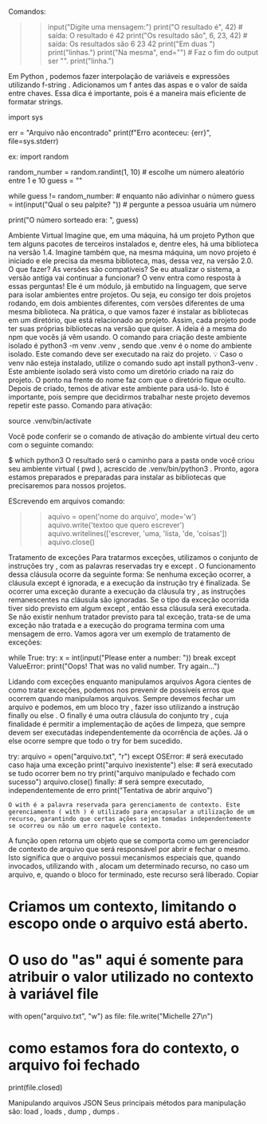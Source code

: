 
Comandos:
>> input("Digite uma mensagem:")
>> print("O resultado é", 42)  # saída: O resultado é 42
>> print("Os resultado são", 6, 23, 42)  # saída: Os resultados são 6 23 42
>> print("Em duas ")
>> print("linhas.")
>> print("Na mesma", end="")  # Faz o fim do output ser "".
>> print("linha.")

 Em Python , podemos fazer interpolação de variáveis e expressões utilizando f-string . Adicionamos um f antes das aspas e o valor de saída entre chaves. Essa dica é importante, pois é a maneira mais eficiente de formatar strings.
 
 import sys

err = "Arquivo não encontrado"
print(f"Erro aconteceu: {err}", file=sys.stderr)

ex:
import random

random_number = random.randint(1, 10)  # escolhe um número aleatório entre 1 e 10
guess = ""

while guess != random_number:  # enquanto não adivinhar o número
    guess = int(input("Qual o seu palpite? "))  # pergunte a pessoa usuária um número

print("O número sorteado era: ", guess)


Ambiente Virtual
Imagine que, em uma máquina, há um projeto Python que tem alguns pacotes de terceiros instalados e, dentre eles, há uma biblioteca na versão 1.4. Imagine também que, na mesma máquina, um novo projeto é iniciado e ele precisa da mesma biblioteca, mas, dessa vez, na versão 2.0. O que fazer? As versões são compatíveis? Se eu atualizar o sistema, a versão antiga vai continuar a funcionar?
O venv entra como resposta à essas perguntas! Ele é um módulo, já embutido na linguagem, que serve para isolar ambientes entre projetos. Ou seja, eu consigo ter dois projetos rodando, em dois ambientes diferentes, com versões diferentes de uma mesma biblioteca.
Na prática, o que vamos fazer é instalar as bibliotecas em um diretório, que está relacionado ao projeto. Assim, cada projeto pode ter suas próprias bibliotecas na versão que quiser. A ideia é a mesma do npm que vocês já vêm usando.
O comando para criação deste ambiente isolado é python3 -m venv .venv , sendo que .venv é o nome do ambiente isolado. Este comando deve ser executado na raiz do projeto.
💡 Caso o venv não esteja instalado, utilize o comando sudo apt install python3-venv .
Este ambiente isolado será visto como um diretório criado na raiz do projeto. O ponto na frente do nome faz com que o diretório fique oculto.
Depois de criado, temos de ativar este ambiente para usá-lo. Isto é importante, pois sempre que decidirmos trabalhar neste projeto devemos repetir este passo.
Comando para ativação:

 source .venv/bin/activate


 Você pode conferir se o comando de ativação do ambiente virtual deu certo com o seguinte comando:

$ which python3
O resultado será o caminho para a pasta onde você criou seu ambiente virtual ( pwd ), acrescido de .venv/bin/python3 .
Pronto, agora estamos preparados e preparadas para instalar as bibliotecas que precisaremos para nossos projetos.

EScrevendo em arquivos
comando:
>> aquivo = open('nome do arquivo', mode='w')
>> aquivo.write('textoo que quero escrever')
>> aquivo.writelines(['escrever, 'uma, 'lista, 'de, 'coisas'])
>> aquivo.close()

Tratamento de exceções
Para tratarmos exceções, utilizamos o conjunto de instruções try , com as palavras reservadas try e except . O funcionamento dessa cláusula ocorre da seguinte forma:
Se nenhuma exceção ocorrer, a cláusula except é ignorada, e a execução da instrução try é finalizada.
Se ocorrer uma exceção durante a execução da cláusula try , as instruções remanescentes na cláusula são ignoradas. Se o tipo da exceção ocorrida tiver sido previsto em algum except , então essa cláusula será executada.
Se não existir nenhum tratador previsto para tal exceção, trata-se de uma exceção não tratada e a execução do programa termina com uma mensagem de erro.
Vamos agora ver um exemplo de tratamento de exceções:

while True:
    try:
        x = int(input("Please enter a number: "))
        break
    except ValueError:
        print("Oops!  That was no valid number.  Try again...")


Lidando com exceções enquanto manipulamos arquivos
Agora cientes de como tratar exceções, podemos nos prevenir de possíveis erros que ocorrem quando manipulamos arquivos. Sempre devemos fechar um arquivo e podemos, em um bloco try , fazer isso utilizando a instrução finally ou else . O finally é uma outra cláusula do conjunto try , cuja finalidade é permitir a implementação de ações de limpeza, que sempre devem ser executadas independentemente da ocorrência de ações. Já o else ocorre sempre que todo o try for bem sucedido.

try:
    arquivo = open("arquivo.txt", "r")
except OSError:
    # será executado caso haja uma exceção
    print("arquivo inexistente")
else:
    # será executado se tudo ocorrer bem no try
    print("arquivo manipulado e fechado com sucesso")
    arquivo.close()
finally:
    # será sempre executado, independentemente de erro
    print("Tentativa de abrir arquivo")

    O with é a palavra reservada para gerenciamento de contexto. Este gerenciamento ( with ) é utilizado para encapsular a utilização de um recurso, garantindo que certas ações sejam tomadas independentemente se ocorreu ou não um erro naquele contexto.
A função open retorna um objeto que se comporta como um gerenciador de contexto de arquivo que será responsável por abrir e fechar o mesmo. Isto significa que o arquivo possui mecanismos especiais que, quando invocados, utilizando with , alocam um determinado recurso, no caso um arquivo, e, quando o bloco for terminado, este recurso será liberado.
Copiar
# Criamos um contexto, limitando o escopo onde o arquivo está aberto.
# O uso do "as" aqui é somente para atribuir o valor utilizado no contexto à variável file
with open("arquivo.txt", "w") as file:
    file.write("Michelle 27\n")
# como estamos fora do contexto, o arquivo foi fechado
print(file.closed)


Manipulando arquivos JSON
Seus principais métodos para manipulação são: load , loads , dump , dumps .

